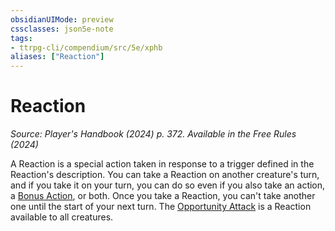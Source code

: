 ```yaml
---
obsidianUIMode: preview
cssclasses: json5e-note
tags:
- ttrpg-cli/compendium/src/5e/xphb
aliases: ["Reaction"]
---
```

# Reaction
*Source: Player's Handbook (2024) p. 372. Available in the Free Rules (2024)* 

A Reaction is a special action taken in response to a trigger defined in the Reaction's description. You can take a Reaction on another creature's turn, and if you take it on your turn, you can do so even if you also take an action, a [Bonus Action](2-Mechanics/CLI/rules/variant-rules/bonus-action-xphb.md), or both. Once you take a Reaction, you can't take another one until the start of your next turn. The [Opportunity Attack](2-Mechanics/CLI/rules/actions.md#Opportunity%20Attack) is a Reaction available to all creatures.
